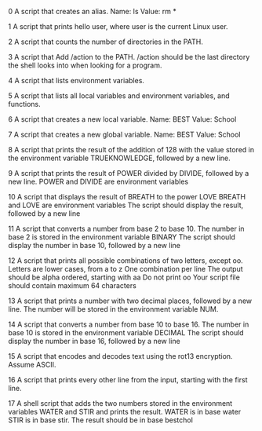 0 A script that creates an alias.
Name: ls
Value: rm *                         

1 A script that prints hello user, where user is the current Linux user.

2 A script that counts the number of directories in the PATH.

3 A script that Add /action to the PATH. /action should be the last directory the shell looks into when looking for a program.

4 A script that lists environment variables.

5 A script that lists all local variables and environment variables, and functions.

6 A script that creates a new local variable.
Name: BEST
Value: School

7 A script that creates a new global variable.
Name: BEST
Value: School

8 A  script that prints the result of the addition of 128 with the value stored in the environment variable TRUEKNOWLEDGE, followed by a new line.

9 A script that prints the result of POWER divided by DIVIDE, followed by a new line.
POWER and DIVIDE are environment variables

10 A  script that displays the result of BREATH to the power LOVE
BREATH and LOVE are environment variables
The script should display the result, followed by a new line

11 A script that converts a number from base 2 to base 10.
The number in base 2 is stored in the environment variable BINARY
The script should display the number in base 10, followed by a new line

12  A script that prints all possible combinations of two letters, except oo.
Letters are lower cases, from a to z
One combination per line
The output should be alpha ordered, starting with aa
Do not print oo
Your script file should contain maximum 64 characters

13 A script that prints a number with two decimal places, followed by a new line.
The number will be stored in the environment variable NUM.

14 A script that converts a number from base 10 to base 16.
The number in base 10 is stored in the environment variable DECIMAL
The script should display the number in base 16, followed by a new line

15 A script that encodes and decodes text using the rot13 encryption. Assume ASCII.

16 A script that prints every other line from the input, starting with the first line.

17 A shell script that adds the two numbers stored in the environment variables WATER and STIR and prints the result.
WATER is in base water
STIR is in base stir.
The result should be in base bestchol
